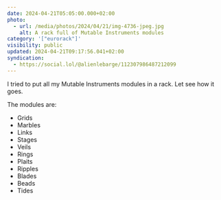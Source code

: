 ```yaml
---
date: 2024-04-21T05:05:00.000+02:00
photo:
  - url: /media/photos/2024/04/21/img-4736-jpeg.jpg
    alt: A rack full of Mutable Instruments modules
category: '["eurorack"]'
visibility: public
updated: 2024-04-21T09:17:56.041+02:00
syndication:
  - https://social.lol/@alienlebarge/112307986487212099
---
```


I tried to put all my Mutable Instruments modules in a rack.
Let see how it goes.

The modules are:
- Grids
- Marbles
- Links
- Stages
- Veils
- Rings
- Plaits
- Ripples
- Blades
- Beads
- Tides
